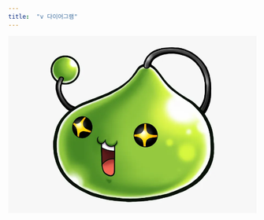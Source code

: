 ```yaml
---
title:  "v 다이어그램"
---
```


![slime.png](../images/2023-06-08-image/2382ce27003420cc719ec743e8737621f8421a79.png)



